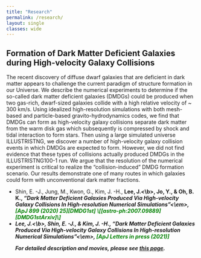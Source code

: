 ```yaml
---
title: "Research"
permalink: /research/
layout: single
classes: wide
---
```


## Formation of Dark Matter Deficient Galaxies during High-velocity Galaxy Collisions

The recent discovery of diffuse dwarf galaxies that are deficient in dark matter appears to challenge the current
paradigm of structure formation in our Universe. We describe the numerical experiments to determine if the
so-called dark matter deficient galaxies (DMDGs) could be produced when two gas-rich, dwarf-sized galaxies
collide with a high relative velocity of ~ 300 km/s. Using idealized high-resolution simulations with both
mesh-based and particle-based gravito-hydrodynamics codes, we find that DMDGs can form as high-velocity
galaxy collisions separate dark matter from the warm disk gas which subsequently is compressed by shock and
tidal interaction to form stars. Then using a large simulated universe ILLUSTRISTNG, we discover a number
of high-velocity galaxy collision events in which DMDGs are expected to form. However, we did not find
evidence that these types of collisions actually produced DMDGs in the ILLUSTRISTNG100-1 run. We argue
that the resolution of the numerical experiment is critical to realize the “collision-induced” DMDG formation
scenario. Our results demonstrate one of many routes in which galaxies could form with unconventional dark
matter fractions.
<br/>

<ul>
<li>Shin, E. -J., Jung, M., Kwon, G., Kim, J. -H., <b>Lee, J.<\b>, Jo, Y., & Oh, B. K., <em>“Dark Matter Deficient Galaxies Produced Via High-velocity Galaxy Collisions In High-resolution Numerical Simulations”<\em>, <span style="color:green">[ApJ 899 (2020) 25][DMDG1st] \[[astro-ph:2007.09889][DMDG1stArxiv]\]</span>
</li>

<li><b>Lee, J.<\b>, Shin, E. -J., & Kim, J. -H., <em>“Dark Matter Deficient Galaxies Produced Via High-velocity Galaxy Collisions In High-resolution Numerical Simulations”<\em>, <span style="color:green">[ApJ Letters in press (2021)]</span>
  
For detailed description and movies, please see [this page][DMDG].
</li>

[DMDG]: https://joohyun-lee.github.io/research/DMDG/
[DMDG1st]: https://ui.adsabs.harvard.edu/abs/2020ApJ...899...25S/abstract
[DMDG1stArxiv]: https://arxiv.org/abs/2007.09889

